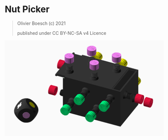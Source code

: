 # Nut Picker

> Olivier Boesch (c) 2021
> 
> published under CC BY-NC-SA v4 Licence

![](https://github.com/olivier-boesch/nut_picker/raw/main/nut_picker_all.png)
